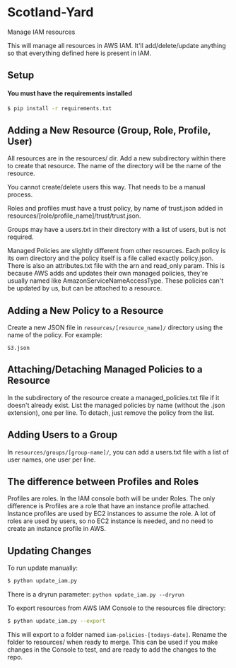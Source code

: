 # Scotland-Yard
Manage IAM resources

This will manage all resources in AWS IAM.  It'll add/delete/update anything so that everything defined here is present in IAM.

Setup
-----

#### You must have the requirements installed ####

```sh
$ pip install -r requirements.txt
```

Adding a New Resource (Group, Role, Profile, User)
------------------

All resources are in the resources/ dir.  Add a new subdirectory within there to create that resource.  The name of the directory will be the name of the resource.

You cannot create/delete users this way.  That needs to be a manual process.

Roles and profiles must have a trust policy, by name of trust.json added in resources/[role/profile_name]/trust/trust.json.

Groups may have a users.txt in their directory with a list of users, but is not required.

Managed Policies are slightly different from other resources.  Each policy is its own directory and the policy itself is a file called exactly policy.json.  There is also an attributes.txt file with the arn and read_only param.  This is because AWS adds and updates their own managed policies, they're usually named like AmazonServiceNameAccessType.  These policies can't be updated by us, but can be attached to a resource.


Adding a New Policy to a Resource
------------------------------

Create a new JSON file in `resources/[resource_name]/` directory using the
name of the policy.
For example:
```
S3.json
```

Attaching/Detaching Managed Policies to a Resource
------------------------------
In the subdirectory of the resource create a managed_policies.txt file if it doesn't already exist.  List the managed policies by name (without the .json extension), one per line.  To detach, just remove the policy from the list.

Adding Users to a Group
------------------------------
In `resources/groups/[group-name]/`, you can add a users.txt file with a list of user names, one user per line.


The difference between Profiles and Roles
------------------------------
Profiles are roles.  In the IAM console both will be under Roles.  The only difference is Profiles are a role that have an instance profile attached.  Instance profiles are used by EC2 instances to assume the role.  A lot of roles are used by users, so no EC2 instance is needed, and no need to create an instance profile in AWS.

Updating Changes
-----------------------------

To run update manually:

```sh
$ python update_iam.py
```

There is a dryrun parameter: `python update_iam.py --dryrun`

To export resources from AWS IAM Console to the resources file directory:
```sh
$ python update_iam.py --export
```
This will export to a folder named `iam-policies-[todays-date]`.
Rename the folder to resources/ when ready to merge.  This can be used if you make changes in the Console to test, and are ready to add the changes to the repo.
